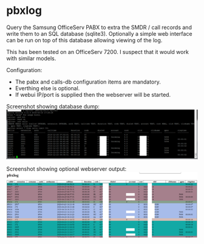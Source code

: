 # pbxlog
Query the Samsung OfficeServ PABX to extra the SMDR / call records and write them to an SQL database (sqlite3). Optionally a simple web interface can be run on top of this database allowing viewing of the log.

This has been tested on an OfficeServ 7200. I suspect that it would work with similar models.

Configuration:
* The pabx and calls-db configuration items are mandatory. 
* Everthing else is optional. 
* If webui IP/port is supplied then the webserver will be started.

Screenshot showing database dump:
![PABX database records](screenshot2.png)

Screenshot showing optional webserver output:
![PABX log records](screenshot.png)

